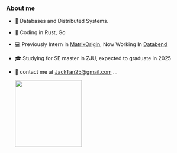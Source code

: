 <h3> About me </h3>

* 🌱 Databases and Distributed Systems.
* 💼 Coding in Rust, Go
* 💻 Previously Intern in [MatrixOrigin](https://github.com/matrixorigin), Now Working In [Databend](https://github.com/datafuselabs/databend)
* 🎓 Studying for SE master in ZJU, expected to graduate in 2025

* 📮 contact me at JackTan25@gmail.com
...

  <img height="180em" src="https://github-readme-stats-ten-phi-92.vercel.app/api?username=JackTan25&theme=dark&show_icons=true" />
